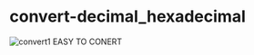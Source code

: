 # convert-decimal_hexadecimal

![convert1](https://user-images.githubusercontent.com/52875849/89854800-744bae80-dbb2-11ea-9cc0-9937a41823b7.PNG)
EASY TO CONERT

